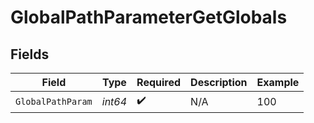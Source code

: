 # GlobalPathParameterGetGlobals


## Fields

| Field              | Type               | Required           | Description        | Example            |
| ------------------ | ------------------ | ------------------ | ------------------ | ------------------ |
| `GlobalPathParam`  | *int64*            | :heavy_check_mark: | N/A                | 100                |